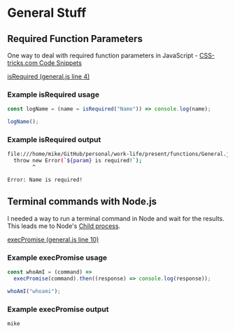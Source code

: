 # General Stuff

## Required Function Parameters

One way to deal with required function parameters in JavaScript - [CSS-tricks.com Code Snippets](https://css-tricks.com/snippets/javascript/required-parameters-for-functions-in-javascript/)

[isRequired (general.js line 4)](https://github.com/mshuber1981/work-life/blob/main/utils/general.js#L4)

### Example isRequired usage

```javascript
const logName = (name = isRequired("Name")) => console.log(name);

logName();
```

### Example isRequired output

```bash
file:///home/mike/GitHub/personal/work-life/present/functions/General.js:6
  throw new Error(`${param} is required!`);
        ^

Error: Name is required!
```

## Terminal commands with Node.js

I needed a way to run a terminal command in Node and wait for the results. This leads me to Node's [Child process](https://nodejs.org/dist/latest-v18.x/docs/api/child_process.html).

[execPromise (general.js line 10)](https://github.com/mshuber1981/work-life/blob/main/present/functions/general.js#L10)

### Example execPromise usage

```javascript
const whoAmI = (command) =>
  execPromise(command).then((response) => console.log(response));

whoAmI("whoami");
```

### Example execPromise output

```bash
mike
```
